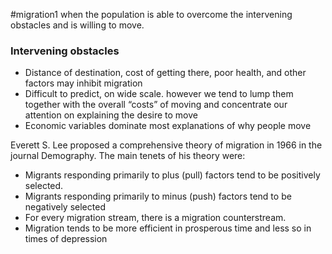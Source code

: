 #migration1 
when the population is able to overcome the intervening obstacles and is willing to move.
### Intervening obstacles
- Distance of destination, cost of getting there, poor health, and other factors may inhibit migration
- Difficult to predict, on wide scale. however we tend to lump them together with the overall “costs” of moving and concentrate our attention on explaining the desire to move
- Economic variables dominate most explanations of why people move

Everett S. Lee proposed a comprehensive theory of migration in 1966 in the journal Demography. The main tenets of his theory were:
- Migrants responding primarily to plus (pull) factors tend to be positively selected.
- Migrants responding primarily to minus (push) factors tend to be negatively selected
- For every migration stream, there is a migration counterstream.
- Migration tends to be more efficient in prosperous time and less so in times of depression
